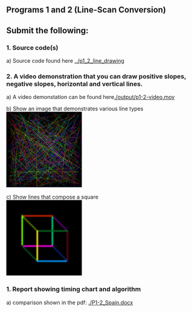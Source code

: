 ## Programs 1 and 2 (Line-Scan Conversion)

## Submit the following: 
### 1. Source code(s) 
a) Source code found here [../p1_2_line_drawing](../p1_2_line_drawing)

### 2. A video demonstration that you can draw positive slopes, negative slopes, horizontal and vertical lines.  

a) A video demonstation can be found here[./output/p1-2-video.mov](./output/p1-2-video.mov)

b) Show an image that demonstrates various line types\
<img src="./output/ps1-2.png" height="200" width="200">

c) Show lines that compose a square\
<img src="./output/ps1-1-square.png" height="200" width="200">

### 1. Report showing timing chart and algorithm 
a) comparison shown in the pdf: [./P1-2_Spain.docx](./P1-2_Spain.docx)
